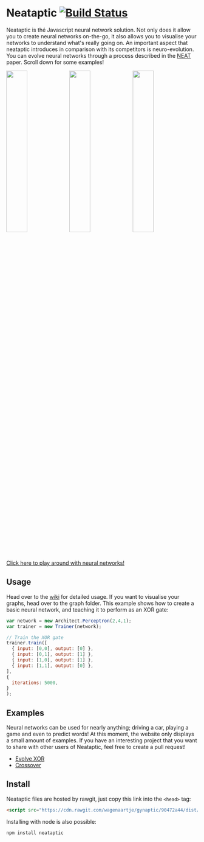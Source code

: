# Neataptic [![Build Status](https://travis-ci.org/wagenaartje/gynaptic.svg?branch=master)](https://travis-ci.org/wagenaartje/gynaptic)

Neataptic is thé Javascript neural network solution. Not only does it allow you to create neural networks on-the-go, it also allows you
to visualise your networks to understand what's really going on. An important aspect that neataptic introduces in comparison with its
competitors is neuro-evolution. You can evolve neural networks through a process described in the 
[NEAT](http://nn.cs.utexas.edu/downloads/papers/stanley.gecco02_1.pdf) paper. Scroll down for some examples!

<img src="https://i.gyazo.com/5f05245edc02d4c28097d40928568ee1.png" width="33%"/><img src="https://i.gyazo.com/0c2009a073053af5d3729bd361f8b8a6.png" width="33%"/><img src="https://i.gyazo.com/9934cb575d0c24a6faa23dbc3a055ffd.png" width="33%"/>
[Click here to play around with neural networks!](https://wagenaartje.github.io/neataptic/examples/crossover)

## Usage
Head over to the [wiki](https://github.com/wagenaartje/gynaptic/wiki) for detailed usage. If you want to visualise your graphs, head
over to the graph folder. This example shows how to create a basic neural network, and teaching it to perform as an XOR gate:

```javascript
var network = new Architect.Perceptron(2,4,1);
var trainer = new Trainer(network); 

// Train the XOR gate
trainer.train([
  { input: [0,0], output: [0] },
  { input: [0,1], output: [1] },
  { input: [1,0], output: [1] },
  { input: [1,1], output: [0] },
],
{
  iterations: 5000,
}
);
```

## Examples
Neural networks can be used for nearly anything; driving a car, playing a game and even to predict words! At this moment, 
the website only displays a small amount of examples. If you have an interesting project that you want to share with other users
of Neataptic, feel free to create a pull request!

- [Evolve XOR](https://wagenaartje.github.io/neataptic/examples/evolvexor)
- [Crossover](https://wagenaartje.github.io/neataptic/examples/crossover)

## Install
Neataptic files are hosted by rawgit, just copy this link into the `<head>` tag:
```html
<script src="https://cdn.rawgit.com/wagenaartje/gynaptic/90472a44/dist/gynaptic.js"></script>
```

Installing with node is also possible:

```javascript
npm install neataptic
```
